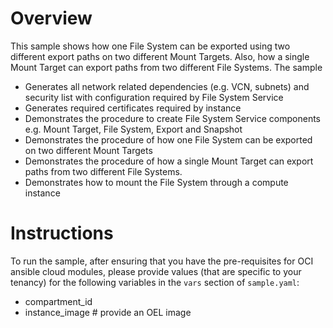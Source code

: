 # Overview

This sample shows how one File System can be exported using two different export paths on two different Mount Targets. Also, how a single Mount Target can export paths from two 
different File Systems.
The sample 
- Generates all network related dependencies (e.g. VCN, subnets) and security list with configuration required by File System Service
- Generates required certificates required by instance
- Demonstrates the procedure to create File System Service components e.g. Mount Target, File System, Export and Snapshot
- Demonstrates the procedure of how one File System can be exported on two different Mount Targets
- Demonstrates the procedure of how a single Mount Target can export paths from two different File Systems.
- Demonstrates how to mount the File System through a compute instance

# Instructions

To run the sample, after ensuring that you have the pre-requisites for OCI ansible cloud modules, please provide values (that are specific to your tenancy) for the following variables in the `vars` section of `sample.yaml`:
- compartment_id
- instance_image # provide an OEL image
